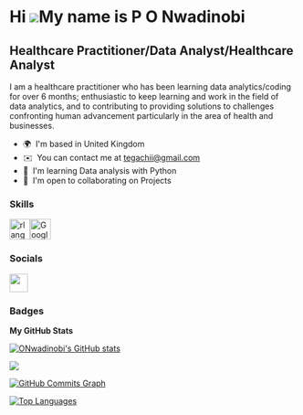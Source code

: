 Hi ![](https://user-images.githubusercontent.com/18350557/176309783-0785949b-9127-417c-8b55-ab5a4333674e.gif)My name is P O Nwadinobi
=====================================================================================================================================

Healthcare Practitioner/Data Analyst/Healthcare Analyst
-------------------------------------------------------

I am a healthcare practitioner who has been learning data analytics/coding for over 6 months; enthusiastic to keep learning and work in the field of data analytics, and to contributing to providing solutions to challenges confronting human advancement particularly in the area of health and businesses.

* 🌍  I'm based in United Kingdom
* ✉️  You can contact me at [tegachii@gmail.com](mailto:tegachii@gmail.com)
* 🧠  I'm learning Data analysis with Python
* 🤝  I'm open to collaborating on Projects

### Skills


<p align="left">
<a href="https://www.r-project.org/" target="_blank" rel="noreferrer"><img src="https://raw.githubusercontent.com/danielcranney/readme-generator/main/public/icons/skills/rlang-colored.svg" width="36" height="36" alt="rlang" /></a><a href="https://cloud.google.com/" target="_blank" rel="noreferrer"><img src="https://raw.githubusercontent.com/danielcranney/readme-generator/main/public/icons/skills/googlecloud-colored.svg" width="36" height="36" alt="Google Cloud" /></a>
</p>


### Socials

<p align="left"> <a href="https://www.github.com/ONwadinobi" target="_blank" rel="noreferrer"> <picture> <source media="(prefers-color-scheme: dark)" srcset="https://raw.githubusercontent.com/danielcranney/readme-generator/main/public/icons/socials/github-dark.svg" /> <source media="(prefers-color-scheme: light)" srcset="https://raw.githubusercontent.com/danielcranney/readme-generator/main/public/icons/socials/github.svg" /> <img src="https://raw.githubusercontent.com/danielcranney/readme-generator/main/public/icons/socials/github.svg" width="32" height="32" /> </picture> </a></p>

### Badges

<b>My GitHub Stats</b>

<a href="http://www.github.com/ONwadinobi"><img src="https://github-readme-stats.vercel.app/api?username=ONwadinobi&show_icons=true&hide=&count_private=true&title_color=0891b2&text_color=ffffff&icon_color=0891b2&bg_color=1c1917&hide_border=true&show_icons=true" alt="ONwadinobi's GitHub stats" /></a>

<a href="http://www.github.com/ONwadinobi"><img src="https://github-readme-streak-stats.herokuapp.com/?user=ONwadinobi&stroke=ffffff&background=1c1917&ring=0891b2&fire=0891b2&currStreakNum=ffffff&currStreakLabel=0891b2&sideNums=ffffff&sideLabels=ffffff&dates=ffffff&hide_border=true" /></a>

<a href="http://www.github.com/ONwadinobi"><img src="https://github-readme-activity-graph.cyclic.app/graph?username=ONwadinobi&bg_color=1c1917&color=ffffff&line=0891b2&point=ffffff&area_color=1c1917&area=true&hide_border=true&custom_title=GitHub%20Commits%20Graph" alt="GitHub Commits Graph" /></a>

<a href="https://github.com/ONwadinobi" align="left"><img src="https://github-readme-stats.vercel.app/api/top-langs/?username=ONwadinobi&langs_count=10&title_color=0891b2&text_color=ffffff&icon_color=0891b2&bg_color=1c1917&hide_border=true&locale=en&custom_title=Top%20%Languages" alt="Top Languages" /></a>
